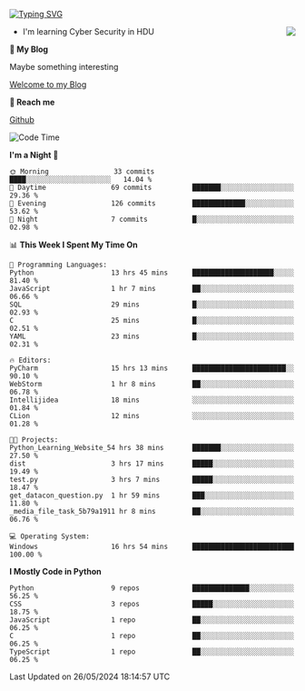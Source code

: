 [![Typing SVG](https://readme-typing-svg.herokuapp.com?font=Fira+Code&pause=1000&random=false&width=450&height=60&lines=Hello+%F0%9F%91%8B%F0%9F%8F%BB;I'm+JBNRZ)](https://git.io/typing-svg)

<a href="#">
  <img align="right" src="https://github-readme-stats.vercel.app/api?username=JBNRZ&show_icons=true&bg_color=15,f2f7fd,E0EAFC" />
</a>

- I'm learning Cyber Security in HDU

 **🌱 My Blog**

Maybe something interesting

[Welcome to my Blog](https://jbnrz.com.cn/)

 **💬 Reach me** 

[Github](https://github.com/JBNRZ)


<!--START_SECTION:waka-->
![Code Time](http://img.shields.io/badge/Code%20Time-503%20hrs%2021%20mins-blue)

**I'm a Night 🦉** 

```text
🌞 Morning                33 commits          ████░░░░░░░░░░░░░░░░░░░░░   14.04 % 
🌆 Daytime                69 commits          ███████░░░░░░░░░░░░░░░░░░   29.36 % 
🌃 Evening                126 commits         █████████████░░░░░░░░░░░░   53.62 % 
🌙 Night                  7 commits           █░░░░░░░░░░░░░░░░░░░░░░░░   02.98 % 
```


📊 **This Week I Spent My Time On** 

```text
💬 Programming Languages: 
Python                   13 hrs 45 mins      ████████████████████░░░░░   81.40 % 
JavaScript               1 hr 7 mins         ██░░░░░░░░░░░░░░░░░░░░░░░   06.66 % 
SQL                      29 mins             █░░░░░░░░░░░░░░░░░░░░░░░░   02.93 % 
C                        25 mins             █░░░░░░░░░░░░░░░░░░░░░░░░   02.51 % 
YAML                     23 mins             █░░░░░░░░░░░░░░░░░░░░░░░░   02.31 % 

🔥 Editors: 
PyCharm                  15 hrs 13 mins      ███████████████████████░░   90.10 % 
WebStorm                 1 hr 8 mins         ██░░░░░░░░░░░░░░░░░░░░░░░   06.78 % 
Intellijidea             18 mins             ░░░░░░░░░░░░░░░░░░░░░░░░░   01.84 % 
CLion                    12 mins             ░░░░░░░░░░░░░░░░░░░░░░░░░   01.28 % 

🐱‍💻 Projects: 
Python_Learning_Website_54 hrs 38 mins       ███████░░░░░░░░░░░░░░░░░░   27.50 % 
dist                     3 hrs 17 mins       █████░░░░░░░░░░░░░░░░░░░░   19.49 % 
test.py                  3 hrs 7 mins        █████░░░░░░░░░░░░░░░░░░░░   18.47 % 
get_datacon_question.py  1 hr 59 mins        ███░░░░░░░░░░░░░░░░░░░░░░   11.80 % 
_media_file_task_5b79a1911 hr 8 mins         ██░░░░░░░░░░░░░░░░░░░░░░░   06.76 % 

💻 Operating System: 
Windows                  16 hrs 54 mins      █████████████████████████   100.00 % 
```

**I Mostly Code in Python** 

```text
Python                   9 repos             ██████████████░░░░░░░░░░░   56.25 % 
CSS                      3 repos             █████░░░░░░░░░░░░░░░░░░░░   18.75 % 
JavaScript               1 repo              ██░░░░░░░░░░░░░░░░░░░░░░░   06.25 % 
C                        1 repo              ██░░░░░░░░░░░░░░░░░░░░░░░   06.25 % 
TypeScript               1 repo              ██░░░░░░░░░░░░░░░░░░░░░░░   06.25 % 
```




 Last Updated on 26/05/2024 18:14:57 UTC
<!--END_SECTION:waka-->
